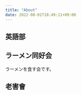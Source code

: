 ```yaml
---
title: "About"
date: 2022-08-01T18:49:11+09:00
---
```


## 英語部




## ラーメン同好会
ラーメンを食す会です。

## 老害會　

